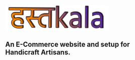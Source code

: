 <img src='.github/assets/hastkala.png' height="80" alt="Hastkala Logo">   


## An E-Commerce website and setup for Handicraft Artisans.
